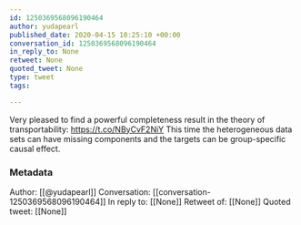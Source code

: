 ```yaml
---
id: 1250369568096190464
author: yudapearl
published_date: 2020-04-15 10:25:10 +00:00
conversation_id: 1250369568096190464
in_reply_to: None
retweet: None
quoted_tweet: None
type: tweet
tags:

---
```


Very pleased to find a powerful completeness result in the theory of transportability: https://t.co/NByCvF2NiY
This time the heterogeneous data sets can have missing components and the targets can be group-specific causal effect.

### Metadata

Author: [[@yudapearl]]
Conversation: [[conversation-1250369568096190464]]
In reply to: [[None]]
Retweet of: [[None]]
Quoted tweet: [[None]]
